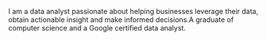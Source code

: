 I am a data analyst passionate about helping businesses leverage their data, obtain actionable insight and make informed decisions.A graduate of computer science and a Google certified data analyst.
